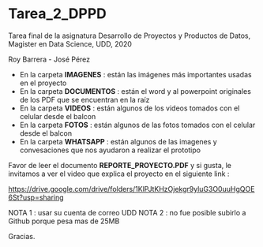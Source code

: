 # Tarea_2_DPPD
Tarea final de la asignatura Desarrollo de Proyectos y Productos de Datos, Magister en Data Science, UDD, 2020

Roy Barrera - José Pérez

* En la carpeta __IMAGENES__ : están las imágenes más importantes usadas en el proyecto
* En la carpeta __DOCUMENTOS__ : están el word y al powerpoint originales de los PDF que se encuentran en la raíz
* En la carpeta __VIDEOS__ : están algunos de los videos tomados con el celular desde el balcon
* En la carpeta __FOTOS__ : están algunos de las fotos tomados con el celular desde el balcon
* En la carpeta __WHATSAPP__ : están algunos de las imagenes y convesaciones que nos ayudaron a realizar el prototipo

Favor de leer el documento __REPORTE_PROYECTO.PDF__ y si gusta, le invitamos a ver el video que explica el proyecto en el siguiente link :

https://drive.google.com/drive/folders/1KlPJtKHzOjekgr9yluG3O0uuHgQOE6St?usp=sharing   

NOTA 1 : usar su cuenta de correo UDD
NOTA 2 : no fue posible subirlo a Github porque pesa mas de 25MB

Gracias.

